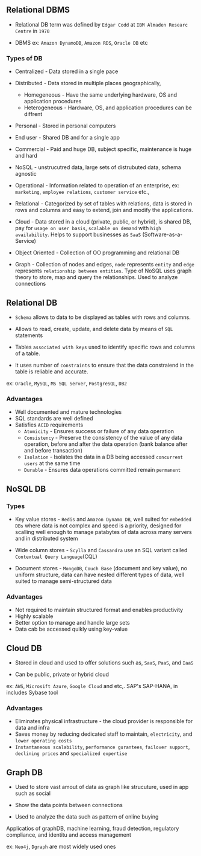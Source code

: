 ## Relational DBMS

- Relational DB term was defined by `Edgar Codd` at `IBM Almaden Researc Centre` in `1970`

- DBMS ex: `Amazon DynamoDB`, `Amazon RDS`, `Oracle DB` etc

### Types of DB

- Centralized - Data stored in a single pace

- Distributed - Data stored in multiple places geographically, 
  - Homegeneous - Have the same underlying hardware, OS and application procedures 
  - Heterogeneous - Hardware, OS, and application procedures can be diffrent

- Personal - Stored in personal computers 

- End user - Shared DB and for a single app

- Commercial - Paid and huge DB, subject specific, maintenance is huge and hard

- NoSQL - unstrucutred data, large sets of distrubuted data, schema agnostic

- Operational - Information related to operation of an enterprise, ex: `marketing`, `employee relations`, `customer service` etc.,

- Relational - Categorized by set of tables with relations, data is stored in rows and columns and easy to extend, join and modify the applications.

- Cloud - Data stored in a cloud (private, public, or hybrid), is shared DB, pay for `usage on user basis`, `scalable on demand` with `high availability`. Helps to support businesses as `SaaS` (Software-as-a-Service)

- Object Oriented - Collection of OO programming and relational DB

- Graph - Collection of nodes and edges, `node` represents `entity` and `edge` represents `relationship between entities`. Type of NoSQL uses graph theory to store, map and query the relationships. Used to analyze connections

## Relational DB 

- `Schema` allows to data to be displayed as tables with rows and columns.

- Allows to read, create, update, and delete data by means of `SQL` statements

- Tables `associated with keys` used to identify specific rows and columns of a table.

- It uses number of `constraints` to ensure that the data constraiend in the table is reliable and accurate.

ex: `Oracle`, `MySQL`, `MS SQL Server`, `PostgreSQL`, `DB2`

### Advantages

- Well documented and mature technologies
- SQL standards are well defined
- Satisfies `ACID` requirements
    - `Atomicity` - Ensures success or failure of any data operation
    - `Consistency` - Preserve the consistency of the value of any data operation, before and after the data operation (bank balance after and before transaction)
    - `Isolation` - Isolates the data in a DB being accessed `concurrent users` at the same time
    - `Durable` - Ensures data operations committed remain `permanent`


## NoSQL DB

### Types

- Key value stores - `Redis` and `Amazon Dynamo DB`, well suited for `embedded DBs` where data is not complex and speed is a priority, designed for scalling well enough to manage patabytes of data across many servers and in distributed system

- Wide column stores - `Scylla` and `Cassandra` use an SQL variant called `Contextual Query Language`(CQL)

- Document stores - `MongoDB`, `Couch Base` (document and key value), no uniform structure, data can have nested different types of data, well suited to manage semi-structured data

### Advantages 

- Not required to maintain structured format and enables productivity
- Highly scalable
- Better option to manage and handle large sets
- Data cab be accessed quikly using key-value

## Cloud DB 

- Stored in cloud and used to offer solutions such as, `SaaS`, `PaaS`, and `IaaS`

- Can be public, private or hybrid cloud

ex: `AWS`, `Microsift Azure`, `Google Cloud` and etc,. SAP's SAP-HANA, in includes Sybase tool

### Advantages 

- Eliminates physical infrastructure - the cloud provider is responsible for data and infra
- Saves money by reducing dedicated staff to maintain, `electricity`, and `lower operating costs`
- `Instantaneous scalability`, `performance gurantees`, `failover support`, `declining prices` and `specialized expertise`

## Graph DB

- Used to store vast amout of data as graph like strucuture, used in app such as social 

- Show the data points between connections

- Used to analyze the data such as pattern of online buying

Applicatios of graphDB, machine learning, fraud detection, regulatory compliance, and identitu and access management

ex: `Neo4j`, `Dgraph` are most widely used ones

